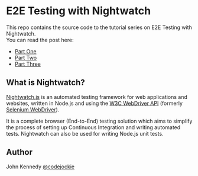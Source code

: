 # E2E Testing with Nightwatch
This repo contains the source code to the tutorial series on E2E Testing with Nightwatch.  
You can read the post here:  
* [Part One](https://www.codementor.io/johnkennedy/e2e-testing-with-nightwatch-part-one-b44jzd6mv)   
* [Part Two](https://www.codementor.io/johnkennedy/e2e-testing-with-nightwatch-part-two-b57uwf375)
* [Part Three](https://www.codementor.io/johnkennedy/e2e-testing-with-nightwatch-part-three-bzpnspxfn)

## What is Nightwatch? 
[Nightwatch.js](http://nightwatchjs.org) is an automated testing framework for web applications and websites, written in Node.js and using the [W3C WebDriver API](https://www.w3.org/TR/webdriver/) (formerly [Selenium WebDriver](https://github.com/SeleniumHQ/selenium/wiki/JsonWireProtocol)).

It is a complete browser (End-to-End) testing solution which aims to simplify the process of setting up Continuous Integration and writing automated tests. Nightwatch can also be used for writing Node.js unit tests.
  
## Author
John Kennedy [@codejockie](https://twitter.com/codejockie)
